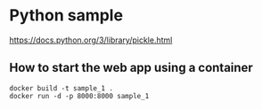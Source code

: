 # Python sample

https://docs.python.org/3/library/pickle.html

## How to start the web app using a container
```
docker build -t sample_1 .
docker run -d -p 8000:8000 sample_1
```

